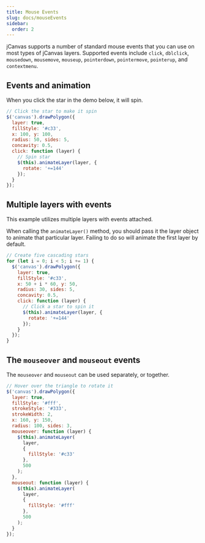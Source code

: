 ```yaml
---
title: Mouse Events
slug: docs/mouseEvents
sidebar:
  order: 2
---
```


jCanvas supports a number of standard mouse events that you can use on most types of jCanvas layers. Supported events include `click`, `dblclick`, `mousedown`, `mousemove`, `mouseup`, `pointerdown`, `pointermove`, `pointerup`, and `contextmenu`.

## Events and animation

When you click the star in the demo below, it will spin.

```js
// Click the star to make it spin
$('canvas').drawPolygon({
  layer: true,
  fillStyle: '#c33',
  x: 100, y: 100,
  radius: 50, sides: 5,
  concavity: 0.5,
  click: function (layer) {
    // Spin star
    $(this).animateLayer(layer, {
      rotate: '+=144'
    });
  }
});
```

## Multiple layers with events

This example utilizes multiple layers with events attached.

When calling the `animateLayer()` method, you should pass it the layer object to animate that particular layer. Failing to do so will animate the first layer by default.

```js
// Create five cascading stars
for (let i = 0; i < 5; i += 1) {
  $('canvas').drawPolygon({
    layer: true,
    fillStyle: '#c33',
    x: 50 + i * 60, y: 50,
    radius: 30, sides: 5,
    concavity: 0.5,
    click: function (layer) {
      // Click a star to spin it
      $(this).animateLayer(layer, {
        rotate: '+=144'
      });
    }
  });
}
```

## The `mouseover` and `mouseout` events

The `mouseover` and `mouseout` can be used separately, or together.

```js
// Hover over the triangle to rotate it
$('canvas').drawPolygon({
  layer: true,
  fillStyle: '#fff',
  strokeStyle: '#333',
  strokeWidth: 2,
  x: 160, y: 150,
  radius: 100, sides: 3,
  mouseover: function (layer) {
    $(this).animateLayer(
      layer,
      {
        fillStyle: '#c33'
      },
      500
    );
  },
  mouseout: function (layer) {
    $(this).animateLayer(
      layer,
      {
        fillStyle: '#fff'
      },
      500
    );
  }
});
```
